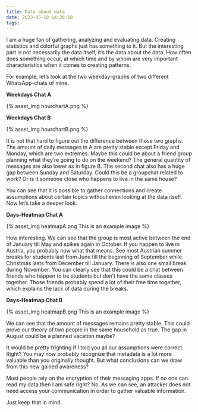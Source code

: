 ```yaml
---
title: Data about data
date: 2023-05-18 14:26:18
tags:
---
```



I am a huge fan of gathering, analyzing and evaluating data. Creating statistics and colorful graphs just has something to it. But the interesting part is not necessarily the data itself, it’s the data about the data. How often does something occur, at which time and by whom are very important characteristics when it comes to creating patterns.

For example, let’s look at the two weekday-graphs of two different WhatsApp-chats of mine.

**Weekdays Chat A**

{% asset_img hourchartA.png %}

**Weekdays Chat B**

{% asset_img hourchartB.png %}

It is not that hard to figure out the difference between those two graphs. The amount of daily messages in A are pretty stable except Friday and Monday, which are two extremes. Maybe this could be about a friend group planning what they’re going to do on the weekend? The general quantity of messages are also lower as in figure B. The second chat also has a huge gap between Sunday and Saturday. Could this be a groupchat related to work? Or is it someone close who happens to live in the same house?

You can see that it is possible to gather connections and create assumptions about certain topics without even looking at the data itself. Now let’s take a deeper look.



**Days-Heatmap Chat A**

{% asset_img heatmapA.png This is an example image %}


How interesting. We can see that the group is most active between the end of January till May and spikes again in October. If you happen to live in Austria, you probably now what that means. See most Austrian summer breaks for students last from June till the beginning of September while Christmas lasts from December till January. There is also one small break during November. You can clearly see that this could be a chat between friends who happen to be students but don’t have the same classes together. Those friends probably spend a lot of their free time together, which explains the lack of data during the breaks.

**Days-Heatmap Chat B**

{% asset_img heatmapB.png This is an example image %}

We can see that the amount of messages remains pretty stable. This could prove our theory of two people in the same household as true. The gap in August could be a planned vacation maybe?

It would be pretty frighting if I told you all our assumptions were correct. Right? You may now probably recognize that metadata is a lot more valuable than you originally thought. But what conclusions can we draw from this new gained awareness? 

Most people rely on the encryption of their messaging apps. If no one can read my data then I am safe right? No. As we can see, an attacker does not need access your communication in order to gather valuable information.

Just keep that in mind. 

